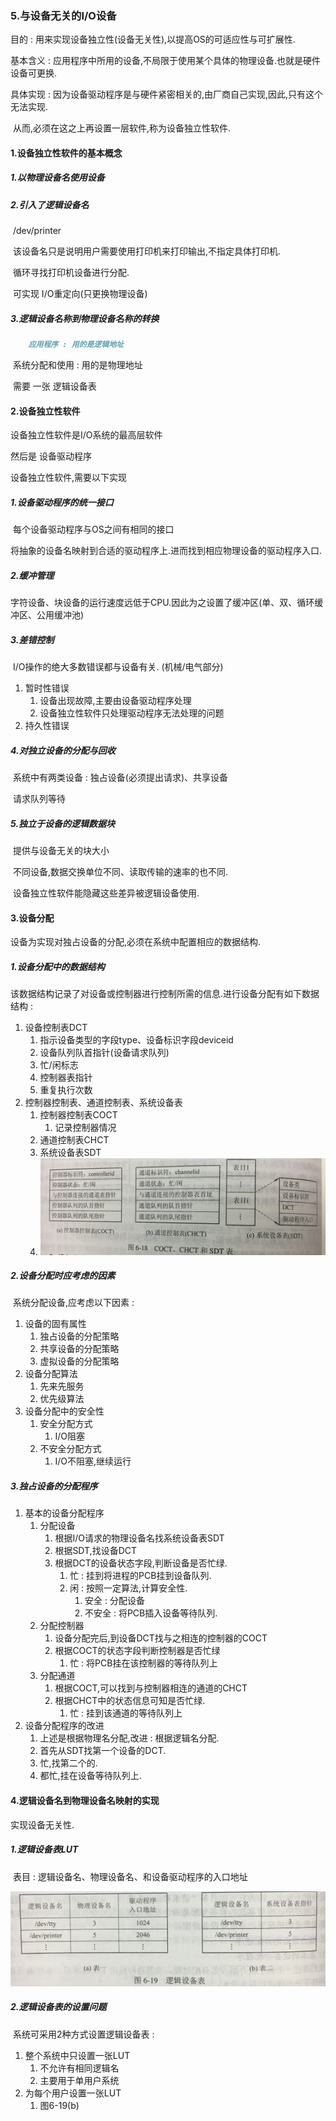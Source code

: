 ### 5.与设备无关的I/O设备

目的 : 用来实现设备独立性(设备无关性),以提高OS的可适应性与可扩展性.

基本含义 : 应用程序中所用的设备,不局限于使用某个具体的物理设备.也就是硬件设备可更换.

具体实现 : 因为设备驱动程序是与硬件紧密相关的,由厂商自己实现,因此,只有这个无法实现.

​					从而,必须在这之上再设置一层软件,称为设备独立性软件.

#### 1.设备独立性软件的基本概念

##### 1.以物理设备名使用设备

##### 2.引入了逻辑设备名

​		/dev/printer

​		该设备名只是说明用户需要使用打印机来打印输出,不指定具体打印机.

​		循环寻找打印机设备进行分配.

​		可实现 I/O重定向(只更换物理设备)

##### 3.逻辑设备名称到物理设备名称的转换

```markdown
	应用程序 : 用的是逻辑地址
```

​		系统分配和使用 : 用的是物理地址

​		需要 一张 逻辑设备表

#### 2.设备独立性软件

设备独立性软件是I/O系统的最高层软件

然后是 设备驱动程序

设备独立性软件,需要以下实现

##### 1.设备驱动程序的统一接口

​		每个设备驱动程序与OS之间有相同的接口

​		将抽象的设备名映射到合适的驱动程序上.进而找到相应物理设备的驱动程序入口.

##### 2.缓冲管理

​		字符设备、块设备的运行速度远低于CPU.因此为之设置了缓冲区(单、双、循环缓冲区、公用缓冲池)

##### 3.差错控制

​		I/O操作的绝大多数错误都与设备有关.  (机械/电气部分)

1. 暂时性错误
   1. 设备出现故障,主要由设备驱动程序处理
   2. 设备独立性软件只处理驱动程序无法处理的问题
2. 持久性错误

##### 4.对独立设备的分配与回收

​		系统中有两类设备 : 独占设备(必须提出请求)、共享设备

​		请求队列等待

##### 5.独立于设备的逻辑数据块

​		提供与设备无关的块大小

​		不同设备,数据交换单位不同、读取传输的速率的也不同.

​		设备独立性软件能隐藏这些差异被逻辑设备使用.

#### 3.设备分配

设备为实现对独占设备的分配,必须在系统中配置相应的数据结构.

##### 1.设备分配中的数据结构

​		该数据结构记录了对设备或控制器进行控制所需的信息.进行设备分配有如下数据结构 : 

1. 设备控制表DCT
   1. 指示设备类型的字段type、设备标识字段deviceid
   2. 设备队列队首指针(设备请求队列)
   3. 忙/闲标志
   4. 控制器表指针
   5. 重复执行次数
2. 控制器控制表、通道控制表、系统设备表
   1. 控制器控制表COCT
      1. 记录控制器情况
   2. 通道控制表CHCT
   3. 系统设备表SDT
   4. ![IMG_5172](%E4%B8%8E%E8%AE%BE%E5%A4%87%E6%97%A0%E5%85%B3%E7%9A%84IO%E8%BD%AF%E4%BB%B6.assets/IMG_5172.jpg)

##### 2.设备分配时应考虑的因素

​		系统分配设备,应考虑以下因素 : 

1. 设备的固有属性
   1. 独占设备的分配策略
   2. 共享设备的分配策略
   3. 虚拟设备的分配策略
2. 设备分配算法
   1. 先来先服务
   2. 优先级算法
3. 设备分配中的安全性
   1. 安全分配方式
      1. I/O阻塞
   2. 不安全分配方式
      1. I/O不阻塞,继续运行

##### 3.独占设备的分配程序

1. 基本的设备分配程序
   1. 分配设备
      1. 根据I/O请求的物理设备名找系统设备表SDT
      2. 根据SDT,找设备DCT
      3. 根据DCT的设备状态字段,判断设备是否忙绿.
         1. 忙 : 挂到将进程的PCB挂到设备队列.
         2. 闲 : 按照一定算法,计算安全性.
            1. 安全 : 分配设备
            2. 不安全 : 将PCB插入设备等待队列.
   2. 分配控制器
      1. 设备分配完后,到设备DCT找与之相连的控制器的COCT
      2. 根据COCT的状态字段判断控制器是否忙绿
         1. 忙 : 将PCB挂在该控制器的等待队列上
   3. 分配通道
      1. 根据COCT,可以找到与控制器相连的通道的CHCT
      2. 根据CHCT中的状态信息可知是否忙绿.
         1. 忙 : 挂到该通道的等待队列上
2. 设备分配程序的改进
   1. 上述是根据物理名分配,改进 : 根据逻辑名分配.
   2. 首先从SDT找第一个设备的DCT.
   3. 忙,找第二个的.
   4. 都忙,挂在设备等待队列上.

#### 4.逻辑设备名到物理设备名映射的实现

实现设备无关性.

##### 1.逻辑设备表LUT

​		表目 : 逻辑设备名、物理设备名、和设备驱动程序的入口地址

![IMG_5173](%E4%B8%8E%E8%AE%BE%E5%A4%87%E6%97%A0%E5%85%B3%E7%9A%84IO%E8%BD%AF%E4%BB%B6.assets/IMG_5173.jpg)

##### 2.逻辑设备表的设置问题

​		系统可采用2种方式设置逻辑设备表 :

1. 整个系统中只设置一张LUT
   1. 不允许有相同逻辑名
   2. 主要用于单用户系统
2. 为每个用户设置一张LUT
   1. 图6-19(b)




